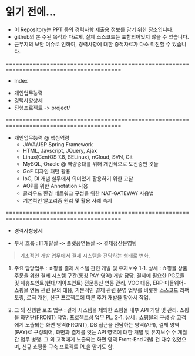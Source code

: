 # 읽기 전에...
- 이 Repository는 PPT 등의 경력사항 제출용 정보를 담기 위한 장소입니다.
- github의 본 주된 목적과 다르게, 실제 소스코드는 포함되어있지 않을 수 있습니다.
- 근무지의 보안 이슈로 인하여, 경력사항에 대한 증적자료가 다소 미진할 수 있습니다.

========================================================================================

* Index
- 개인업무능력
- 경력사항상세
- 진행프로젝트 -> project/

========================================================================================

* 개인업무능력
 @ 핵심역량
  - JAVA/JSP Spring Framework
  - HTML, Javscript, JQuery, Ajax
  - Linux(CentOS 7.8, SELinux), nCloud, SVN, Git
  - MySQL, Oracle
 @ 역량증대를 위해 개인적으로 도전중인 것들
  - GoF 디자인 패턴 활용
  - IoC, DI 개념 실무에서 의미있게 활용하기 위한 고찰
  - AOP를 위한 Annotation 사용
  - 클라우드 환경 네트워크 구성을 위한 NAT-GATEWAY 사용법
  - 기본적인 알고리즘 원리 및 활용 사례 숙지

========================================================================================

* 경력사항상세
 - 부서 흐름 : IT개발실 -> 플랫폼연동실 -> 결제정산운영팀
  > 기초적인 개발 업무에서 결제 시스템을 전담하는 형태로 변화.

 1. 주요 담당업무 : 쇼핑몰 결제 시스템 관련 개발 및 유지보수
  1-1. 상세 : 쇼핑몰 상품 주문을 위한 결제 시스템 구간(통칭 PAY 영역) 개발 담당. 결제에 필요한 PG모듈 및 제휴포인트(현대/기아포인트) 전문통신 연동 관리, VOC 대응, ERP-미들웨어-쇼핑몰 연동 관련 문의 대응, 기본적인 결제 관련 운영 업무를 비롯한 소스코드 리팩토링, 로직 개선, 신규 프로젝트에 따른 추가 개발을 맡아서 작업.

 2. 그 외 진행한 보조 업무 : 결제 시스템을 제외한 쇼핑몰 내부 API 개발 및 관리. 쇼핑몰 화면단(FRONT) 작업. 프로젝트성 업무 PL.
  2-1. 상세 : 쇼핑몰의 구성 상 고객에게 노출되는 화면 영역(FRONT), DB 접근을 전담하는 영역(API), 결제 영역(PAY)로 구성되어, 화면과 결제를 잇는 API 영역에 대한 개발 및 유지보수 수 개월 간 업무 병행. 그 외 고객에게 노출되는 화면 영역 Front-End 개발 건 다수 있었으며, 신규 쇼핑몰 구축 프로젝트 PL을 맡기도 함.

